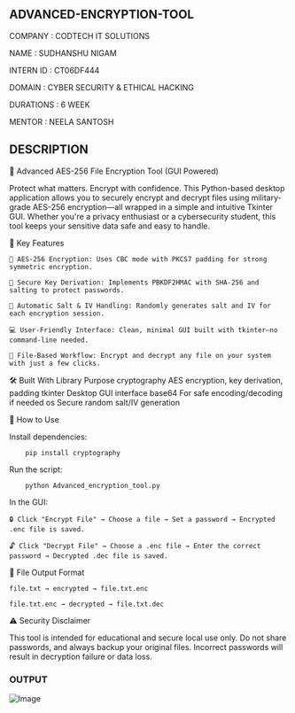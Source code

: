 ## ADVANCED-ENCRYPTION-TOOL  ## 

COMPANY : CODTECH IT SOLUTIONS

NAME : SUDHANSHU NIGAM

INTERN ID : CT06DF444

DOMAIN : CYBER SECURITY & ETHICAL HACKING

DURATIONS : 6 WEEK

MENTOR : NEELA SANTOSH

##  DESCRIPTION  ##

🔐 Advanced AES-256 File Encryption Tool (GUI Powered)

Protect what matters. Encrypt with confidence.
This Python-based desktop application allows you to securely encrypt and decrypt files using military-grade AES-256 encryption—all wrapped in a simple and intuitive Tkinter GUI. Whether you're a privacy enthusiast or a cybersecurity student, this tool keeps your sensitive data safe and easy to handle.

🧰 Key Features

    🔐 AES-256 Encryption: Uses CBC mode with PKCS7 padding for strong symmetric encryption.

    🧬 Secure Key Derivation: Implements PBKDF2HMAC with SHA-256 and salting to protect passwords.

    🧠 Automatic Salt & IV Handling: Randomly generates salt and IV for each encryption session.

    💻 User-Friendly Interface: Clean, minimal GUI built with tkinter—no command-line needed.

    📁 File-Based Workflow: Encrypt and decrypt any file on your system with just a few clicks.

🛠️ Built With
Library	                         Purpose
cryptography	                   AES encryption, key derivation, padding
tkinter	                         Desktop GUI interface
base64	                         For safe encoding/decoding if needed
os	                             Secure random salt/IV generation

🚀 How to Use

   Install dependencies:
           
        pip install cryptography

   Run the script:

        python Advanced_encryption_tool.py

   In the GUI:

    🔒 Click "Encrypt File" → Choose a file → Set a password → Encrypted .enc file is saved.

    🔓 Click "Decrypt File" → Choose a .enc file → Enter the correct password → Decrypted .dec file is saved.

📂 File Output Format

    file.txt → encrypted → file.txt.enc

    file.txt.enc → decrypted → file.txt.dec

⚠️ Security Disclaimer

This tool is intended for educational and secure local use only.
Do not share passwords, and always backup your original files.
Incorrect passwords will result in decryption failure or data loss.

###   OUTPUT   ###

![Image](https://github.com/user-attachments/assets/c71107a7-2f28-4759-9e26-31eca41a0eba)

